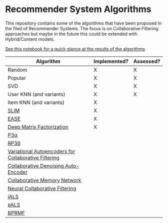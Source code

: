# Recommender System Algorithms

This repository contains some of the algorithms that have been proposed in the filed of Recommender Systems. The focus is on Collaborative Filtering approaches but maybe in the future this could be extended with Hybrid/Content models.

[See this notebook for a quick glance at the results of the algorithms](https://gitlab.cp.jku.at/alessandro/rec-algs/-/blob/main/RecommenderSystemApproaches.ipynb)


| Algorithm | Implemented? | Assessed? |
| ------ | ------ | ------ |
| Random | X | X |
| Popular | X | X |
| SVD | X | X |
| User KNN (and variants) | X | X |
| Item KNN (and variants) | X | |
| [SLIM](https://dl.acm.org/doi/10.1109/ICDM.2011.134) | X |  |
| [EASE](https://dl.acm.org/doi/10.1145/3308558.3313710) | X |  |
| [Deep Matrix Factorization](https://www.ijcai.org/Proceedings/2017/0447.pdf) | X |  |
| [P3α](https://dl.acm.org/doi/abs/10.1145/2567948.2579244) |  |  |
| [RP3β](https://dl.acm.org/doi/10.1145/2955101) |  |  |
| [Variational Autoencoders for Collaborative Filtering](https://dl.acm.org/doi/10.1145/3178876.3186150) |  |  |
| [Collaborative Denoising Auto-Encoder](https://dl.acm.org/doi/10.1145/2835776.2835837) |  |  |
| [Collaborative Memory Network](https://arxiv.org/pdf/1804.10862.pdf) |  |  |
| [Neural Collaborative Filtering](http://staff.ustc.edu.cn/~hexn/papers/www17-ncf.pdf) |  |  |
| [iALS](http://yifanhu.net/PUB/cf.pdf) |  |  |
| [eALS](https://dl.acm.org/doi/10.1145/2911451.2911489) |  |  |
| [BPRMF](https://arxiv.org/ftp/arxiv/papers/1205/1205.2618.pdf) |  |  |

